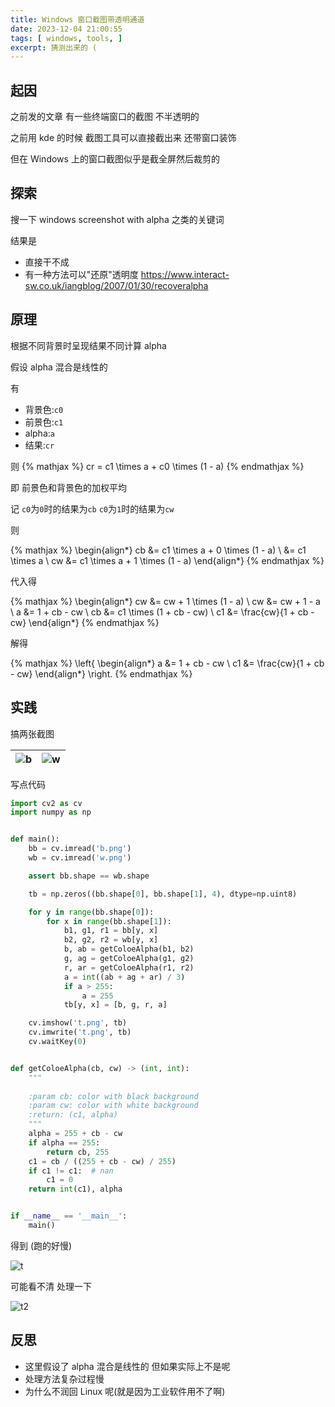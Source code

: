 ```yaml
---
title: Windows 窗口截图带透明通道
date: 2023-12-04 21:00:55
tags: [ windows, tools, ]
excerpt: 猜测出来的 (
---
```


## 起因

之前发的文章 有一些终端窗口的截图 不半透明的

之前用 kde 的时候 截图工具可以直接截出来 还带窗口装饰

但在 Windows 上的窗口截图似乎是截全屏然后裁剪的

## 探索

搜一下 windows screenshot with alpha 之类的关键词

结果是

- 直接干不成
- 有一种方法可以"还原"透明度 https://www.interact-sw.co.uk/iangblog/2007/01/30/recoveralpha

## 原理

根据不同背景时呈现结果不同计算 alpha

假设 alpha 混合是线性的

有

- 背景色:`c0`
- 前景色:`c1`
- alpha:`a`
- 结果:`cr`

则
{% mathjax %}
cr = c1 \times a + c0 \times (1 - a)
{% endmathjax %}

即 前景色和背景色的加权平均

记 `c0`为`0`时的结果为`cb` `c0`为`1`时的结果为`cw`

则

{% mathjax %}
\begin{align*}
cb &= c1 \times a + 0 \times (1 - a) \\
&= c1 \times a \\
cw &= c1 \times a + 1 \times (1 - a)
\end{align*}
{% endmathjax %}

代入得

{% mathjax %}
\begin{align*}
cw &= cw + 1 \times (1 - a) \\
cw &= cw + 1 - a \\
a &= 1 + cb - cw \\
cb &= c1 \times (1 + cb - cw) \\
c1 &= \frac{cw}{1 + cb - cw}
\end{align*}
{% endmathjax %}

解得

{% mathjax %}
\left\{
\begin{align*}
a &= 1 + cb - cw \\
c1 &= \frac{cw}{1 + cb - cw}
\end{align*}
\right.
{% endmathjax %}

## 实践

搞两张截图

| ![b](b.png) | ![w](w.png) |
|-------------|-------------|

写点代码

```python
import cv2 as cv
import numpy as np


def main():
    bb = cv.imread('b.png')
    wb = cv.imread('w.png')

    assert bb.shape == wb.shape

    tb = np.zeros((bb.shape[0], bb.shape[1], 4), dtype=np.uint8)

    for y in range(bb.shape[0]):
        for x in range(bb.shape[1]):
            b1, g1, r1 = bb[y, x]
            b2, g2, r2 = wb[y, x]
            b, ab = getColoeAlpha(b1, b2)
            g, ag = getColoeAlpha(g1, g2)
            r, ar = getColoeAlpha(r1, r2)
            a = int((ab + ag + ar) / 3)
            if a > 255:
                a = 255
            tb[y, x] = [b, g, r, a]

    cv.imshow('t.png', tb)
    cv.imwrite('t.png', tb)
    cv.waitKey(0)


def getColoeAlpha(cb, cw) -> (int, int):
    """
    
    :param cb: color with black background
    :param cw: color with white background
    :return: (c1, alpha)
    """
    alpha = 255 + cb - cw
    if alpha == 255:
        return cb, 255
    c1 = cb / ((255 + cb - cw) / 255)
    if c1 != c1:  # nan
        c1 = 0
    return int(c1), alpha


if __name__ == '__main__':
    main()
```

得到 (跑的好慢)

![t](t.png)

可能看不清 处理一下

![t2](t2.png)

## 反思

- 这里假设了 alpha 混合是线性的 但如果实际上不是呢
- 处理方法复杂过程慢
- 为什么不润回 Linux 呢(就是因为工业软件用不了啊)